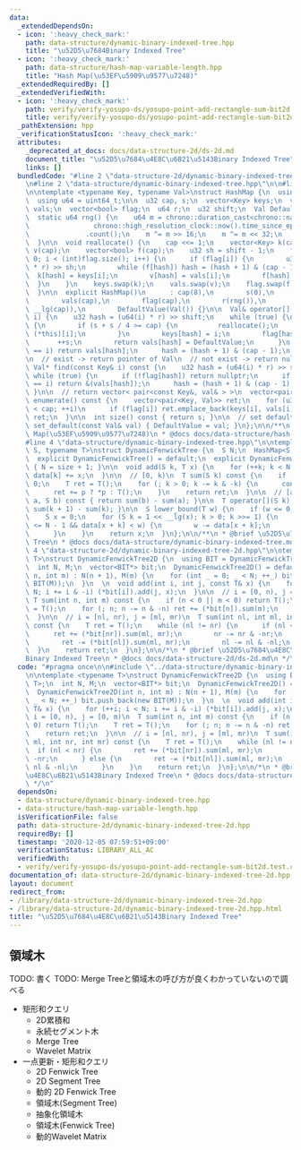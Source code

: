 ```yaml
---
data:
  _extendedDependsOn:
  - icon: ':heavy_check_mark:'
    path: data-structure/dynamic-binary-indexed-tree.hpp
    title: "\u52D5\u7684Binary Indexed Tree"
  - icon: ':heavy_check_mark:'
    path: data-structure/hash-map-variable-length.hpp
    title: "Hash Map(\u53EF\u5909\u9577\u7248)"
  _extendedRequiredBy: []
  _extendedVerifiedWith:
  - icon: ':heavy_check_mark:'
    path: verify/verify-yosupo-ds/yosupo-point-add-rectangle-sum-bit2d.test.cpp
    title: verify/verify-yosupo-ds/yosupo-point-add-rectangle-sum-bit2d.test.cpp
  _pathExtension: hpp
  _verificationStatusIcon: ':heavy_check_mark:'
  attributes:
    _deprecated_at_docs: docs/data-structure-2d/ds-2d.md
    document_title: "\u52D5\u7684\u4E8C\u6B21\u5143Binary Indexed Tree"
    links: []
  bundledCode: "#line 2 \"data-structure-2d/dynamic-binary-indexed-tree-2d.hpp\"\n\
    \n#line 2 \"data-structure/dynamic-binary-indexed-tree.hpp\"\n\n#line 2 \"data-structure/hash-map-variable-length.hpp\"\
    \n\ntemplate <typename Key, typename Val>\nstruct HashMap {\n  using u32 = uint32_t;\n\
    \  using u64 = uint64_t;\n\n  u32 cap, s;\n  vector<Key> keys;\n  vector<Val>\
    \ vals;\n  vector<bool> flag;\n  u64 r;\n  u32 shift;\n  Val DefaultValue;\n\n\
    \  static u64 rng() {\n    u64 m = chrono::duration_cast<chrono::nanoseconds>(\n\
    \                chrono::high_resolution_clock::now().time_since_epoch())\n  \
    \              .count();\n    m ^= m >> 16;\n    m ^= m << 32;\n    return m;\n\
    \  }\n\n  void reallocate() {\n    cap <<= 1;\n    vector<Key> k(cap);\n    vector<Val>\
    \ v(cap);\n    vector<bool> f(cap);\n    u32 sh = shift - 1;\n    for (int i =\
    \ 0; i < (int)flag.size(); i++) {\n      if (flag[i]) {\n        u32 hash = (u64(keys[i])\
    \ * r) >> sh;\n        while (f[hash]) hash = (hash + 1) & (cap - 1);\n      \
    \  k[hash] = keys[i];\n        v[hash] = vals[i];\n        f[hash] = 1;\n    \
    \  }\n    }\n    keys.swap(k);\n    vals.swap(v);\n    flag.swap(f);\n    --shift;\n\
    \  }\n\n  explicit HashMap()\n      : cap(8),\n        s(0),\n        keys(cap),\n\
    \        vals(cap),\n        flag(cap),\n        r(rng()),\n        shift(64 -\
    \ __lg(cap)),\n        DefaultValue(Val()) {}\n\n  Val& operator[](const Key&\
    \ i) {\n    u32 hash = (u64(i) * r) >> shift;\n    while (true) {\n      if (!flag[hash])\
    \ {\n        if (s + s / 4 >= cap) {\n          reallocate();\n          return\
    \ (*this)[i];\n        }\n        keys[hash] = i;\n        flag[hash] = 1;\n \
    \       ++s;\n        return vals[hash] = DefaultValue;\n      }\n      if (keys[hash]\
    \ == i) return vals[hash];\n      hash = (hash + 1) & (cap - 1);\n    }\n  }\n\
    \n  // exist -> return pointer of Val\n  // not exist -> return nullptr\n  const\
    \ Val* find(const Key& i) const {\n    u32 hash = (u64(i) * r) >> shift;\n   \
    \ while (true) {\n      if (!flag[hash]) return nullptr;\n      if (keys[hash]\
    \ == i) return &(vals[hash]);\n      hash = (hash + 1) & (cap - 1);\n    }\n \
    \ }\n\n  // return vector< pair<const Key&, val& > >\n  vector<pair<Key, Val>>\
    \ enumerate() const {\n    vector<pair<Key, Val>> ret;\n    for (u32 i = 0; i\
    \ < cap; ++i)\n      if (flag[i]) ret.emplace_back(keys[i], vals[i]);\n    return\
    \ ret;\n  }\n\n  int size() const { return s; }\n\n  // set default_value\n  void\
    \ set_default(const Val& val) { DefaultValue = val; }\n};\n\n/**\n * @brief Hash\
    \ Map(\u53EF\u5909\u9577\u7248)\n * @docs docs/data-structure/hash-map.md\n */\n\
    #line 4 \"data-structure/dynamic-binary-indexed-tree.hpp\"\n\ntemplate <typename\
    \ S, typename T>\nstruct DynamicFenwickTree {\n  S N;\n  HashMap<S, T> data;\n\
    \  explicit DynamicFenwickTree() = default;\n  explicit DynamicFenwickTree(S size)\
    \ { N = size + 1; }\n\n  void add(S k, T x) {\n    for (++k; k < N; k += k & -k)\
    \ data[k] += x;\n  }\n\n  // [0, k)\n  T sum(S k) const {\n    if (k < 0) return\
    \ 0;\n    T ret = T();\n    for (; k > 0; k -= k & -k) {\n      const T* p = data.find(k);\n\
    \      ret += p ? *p : T();\n    }\n    return ret;\n  }\n\n  // [a, b)\n  T sum(S\
    \ a, S b) const { return sum(b) - sum(a); }\n\n  T operator[](S k) const { return\
    \ sum(k + 1) - sum(k); }\n\n  S lower_bound(T w) {\n    if (w <= 0) return 0;\n\
    \    S x = 0;\n    for (S k = 1 << __lg(x); k > 0; k >>= 1) {\n      if (x + k\
    \ <= N - 1 && data[x + k] < w) {\n        w -= data[x + k];\n        x += k;\n\
    \      }\n    }\n    return x;\n  }\n};\n\n/**\n * @brief \u52D5\u7684Binary Indexed\
    \ Tree\n * @docs docs/data-structure/dynamic-binary-indexed-tree.md\n */\n#line\
    \ 4 \"data-structure-2d/dynamic-binary-indexed-tree-2d.hpp\"\n\ntemplate <typename\
    \ T>\nstruct DynamicFenwickTree2D {\n  using BIT = DynamicFenwickTree<int, T>;\n\
    \  int N, M;\n  vector<BIT*> bit;\n  DynamicFenwickTree2D() = default;\n  DynamicFenwickTree2D(int\
    \ n, int m) : N(n + 1), M(m) {\n    for (int _ = 0; _ < N; ++_) bit.push_back(new\
    \ BIT(M));\n  }\n  \n  void add(int i, int j, const T& x) {\n    for (++i; i <\
    \ N; i += i & -i) (*bit[i]).add(j, x);\n  }\n\n  // i = [0, n), j = [0, m)\n \
    \ T sum(int n, int m) const {\n    if (n < 0 || m < 0) return T();\n    T ret\
    \ = T();\n    for (; n; n -= n & -n) ret += (*bit[n]).sum(m);\n    return ret;\n\
    \  }\n\n  // i = [nl, nr), j = [ml, mr)\n  T sum(int nl, int ml, int nr, int mr)\
    \ const {\n    T ret = T();\n    while (nl != nr) {\n      if (nl < nr) {\n  \
    \      ret += (*bit[nr]).sum(ml, mr);\n        nr -= nr & -nr;\n      } else {\n\
    \        ret -= (*bit[nl]).sum(ml, mr);\n        nl -= nl & -nl;\n      }\n  \
    \  }\n    return ret;\n  }\n};\n\n/*\n * @brief \u52D5\u7684\u4E8C\u6B21\u5143\
    Binary Indexed Tree\n * @docs docs/data-structure-2d/ds-2d.md\n */\n"
  code: "#pragma once\n\n#include \"../data-structure/dynamic-binary-indexed-tree.hpp\"\
    \n\ntemplate <typename T>\nstruct DynamicFenwickTree2D {\n  using BIT = DynamicFenwickTree<int,\
    \ T>;\n  int N, M;\n  vector<BIT*> bit;\n  DynamicFenwickTree2D() = default;\n\
    \  DynamicFenwickTree2D(int n, int m) : N(n + 1), M(m) {\n    for (int _ = 0;\
    \ _ < N; ++_) bit.push_back(new BIT(M));\n  }\n  \n  void add(int i, int j, const\
    \ T& x) {\n    for (++i; i < N; i += i & -i) (*bit[i]).add(j, x);\n  }\n\n  //\
    \ i = [0, n), j = [0, m)\n  T sum(int n, int m) const {\n    if (n < 0 || m <\
    \ 0) return T();\n    T ret = T();\n    for (; n; n -= n & -n) ret += (*bit[n]).sum(m);\n\
    \    return ret;\n  }\n\n  // i = [nl, nr), j = [ml, mr)\n  T sum(int nl, int\
    \ ml, int nr, int mr) const {\n    T ret = T();\n    while (nl != nr) {\n    \
    \  if (nl < nr) {\n        ret += (*bit[nr]).sum(ml, mr);\n        nr -= nr &\
    \ -nr;\n      } else {\n        ret -= (*bit[nl]).sum(ml, mr);\n        nl -=\
    \ nl & -nl;\n      }\n    }\n    return ret;\n  }\n};\n\n/*\n * @brief \u52D5\u7684\
    \u4E8C\u6B21\u5143Binary Indexed Tree\n * @docs docs/data-structure-2d/ds-2d.md\n\
    \ */\n"
  dependsOn:
  - data-structure/dynamic-binary-indexed-tree.hpp
  - data-structure/hash-map-variable-length.hpp
  isVerificationFile: false
  path: data-structure-2d/dynamic-binary-indexed-tree-2d.hpp
  requiredBy: []
  timestamp: '2020-12-05 07:59:51+09:00'
  verificationStatus: LIBRARY_ALL_AC
  verifiedWith:
  - verify/verify-yosupo-ds/yosupo-point-add-rectangle-sum-bit2d.test.cpp
documentation_of: data-structure-2d/dynamic-binary-indexed-tree-2d.hpp
layout: document
redirect_from:
- /library/data-structure-2d/dynamic-binary-indexed-tree-2d.hpp
- /library/data-structure-2d/dynamic-binary-indexed-tree-2d.hpp.html
title: "\u52D5\u7684\u4E8C\u6B21\u5143Binary Indexed Tree"
---
```

## 領域木

TODO: 書く
TODO: Merge Treeと領域木の呼び方が良くわかっていないので調べる

- 矩形和クエリ
  - 2D累積和
  - 永続セグメント木
  - Merge Tree
  - Wavelet Matrix
- 一点更新・矩形和クエリ
  - 2D Fenwick Tree
  - 2D Segment Tree
  - 動的 2D Fenwick Tree
  - 領域木(Segment Tree)
  - 抽象化領域木
  - 領域木(Fenwick Tree)
  - 動的Wavelet Matrix
